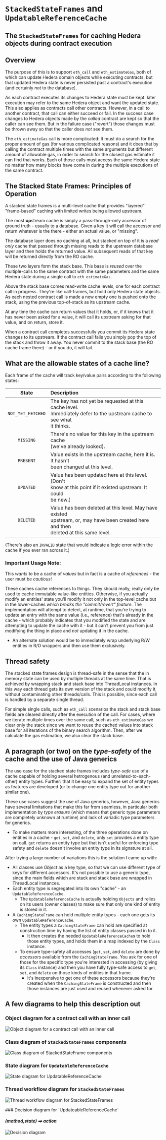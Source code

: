 # `StackedStateFrames` and `UpdatableReferenceCache`

## The `StackedStateFrames` for caching Hedera objects during contract execution

## Overview

The purpose of this is to support `eth_call` and `eth_estimateGas`, both of which can update Hedera domain objects while executing contracts, but that updated Hedera state is never persisted past a contract's execution (and certainly _not_ to the database).

As each contract executes its changes to Hedera state must be kept: later execution may refer to the same Hedera object and want the updated state. This also applies as contracts call other contracts. However, in a call to another contract, that call can either succeed or fail. In the success case changes to Hedera objects made by the _called_ contract are kept so that the caller can see them. But in the failure case ("revert") those changes must be thrown away so that the caller does _not_ see them.

The `eth_estimateGas` call is more complicated: It must do a search for the proper amount of gas (for various complicated reasons) and it does that by calling the contract multiple times with the same arguments but different amount of allowable gas, in order to search for the closest gas estimate it can find that works. Each of those calls must access the same Hedera state no matter how many blocks have come in during the multiple executions of the same contract.

## The Stacked State Frames: Principles of Operation

A stacked state frames is a multi-level cache that provides "layered" "frame-based" caching with limited writes being allowed upstream.

The most **up**stream cache is simply a pass-through-only accessor of ground truth - usually to a database. Given a key it will call the accessor and return whatever is the there - either an actual value, or "missing".

The database layer does no caching at all, but stacked on top of it is a _read only_ cache that passed through missing reads to the upstream database layer and then holds the returned value. All subsequent reads of that key will be returned directly from the RO cache.

These two layers form the stack base. This base is _reused_ over the multiple-calls to the same contract with the same parameters and the same Hedera state during a single call to `eth_estimateGas`.

Above the stack base comes read-write cache levels, one for each contract call in progress. They're like call-frames, but hold only Hedera state objects. As each nested contract call is made a new empty one is pushed onto the stack, using the previous top-of-stack as its upstream cache.

At any time the cache can return values that it holds, or, if it knows that it has never been asked for a value, it will call its upstream asking for that value, and on return, store it.

When a contract call completes successfully you commit its Hedera state changes to its upstream. If the contract call fails you simply pop the top of the stack and throw it away. You never commit to the stack base (the RO cache frame there) - or if you do, it will fail.

## What are the allowable states of a cache line?

Each frame of the cache will track key/value pairs according to the following states:

|       State       | Description                                                                                                                                |
| :---------------: | :----------------------------------------------------------------------------------------------------------------------------------------- |
| `NOT_YET_FETCHED` | The key has not yet be requested at this cache level.<br>Immediately defer to the upstream cache to see what<br>it thinks.                 |
|     `MISSING`     | There's no value for this key in the upstream cache<br>(we've already looked).                                                             |
|     `PRESENT`     | Value exists in the upstream cache, here it is. It hasn't<br> been changed at this level.                                                  |
|     `UPDATED`     | Value has been updated here at this level. (Don't<br>know at this point if it existed upstream: It could<br>be new.)                       |
|     `DELETED`     | Value has been deleted at this level. May have existed<br>upstream, or, may have been created here and then<br>deleted at this same level. |

(There's also an `INVALID` state that would indicate a logic error within the cache if you ever ran across it.)

### Important Usage Note:

This _wants_ to be a cache of _values_ but in fact is a cache of _references_ - the user must be _cautious_!

These caches cache references to things. They should really, really only be used to cache immutable value-like entities. Otherwise, if you actually modify an entities' state you'll modify it not only in the top-level cache but in the lower-caches _which breaks the "commit/revert" feature_. The implementation will attempt to detect, at runtime, that you're trying to update an entry with the same value (i.e., reference) that's already in the cache - which probably indicates that you modified the state and are attempting to update the cache with it - but it can't prevent you from just modifying the thing in place and _not_ updating it in the cache.

- An alternate solution would be to immediately wrap underlying R/W entities in R/O wrappers and then use them exclusively.

## Thread safety

The stacked state frames design is thread-safe in the sense that the in memory state can be used by multiple threads at the same time. That is achieved by wrapping stack and stack base into ThreadLocal instances. In this way each thread gets its own version of the stack and could modify it, without contaminating other threads/calls. This is possible, since each call is handled by a separate single thread.

For simple single calls, such as `eth_call` scenarios the stack and stack base fields are cleared directly after the execution of the call. For cases, where we iterate multiple times over the same call, such as `eth_estimateGas` we clear only the stack since we want to reuse the cached values into stack base for all iterations of the binary search algorithm. Then, after we calculate the gas estimation, we also clear the stack base.

## A paragraph (or two) on the _type-safety_ of the cache and the use of Java generics

The use case for the stacked state frames includes _type-safe_ use of a cache capable of holding several hetrogenous (and unrelated-to-each-other) entity types. Further: that it be easy to expand the set of entity types as features are developed (or to change one entity type out for another similar one).

These use cases suggest the use of Java generics, however, Java generics have several limitations that make this far from seamless, in particular both implementation by _type erasure_ (which means that generic type parameters are completely unknown at runtime) and lack of variadic type parameters for generics.

- To make matters more interesting, of the three operations done on entities in a cache - `get`, `set`, and `delete`, only `set` provides a entity type on call. `get` returns an entity type but that isn't useful for enforcing type safety and `delete` doesn't involve an entity type in its signature at all.

After trying a large number of variations this is the solution I came up with:

- All classes use _Object_ as a key type, so that we can use different type of keys for different accessors. It's not possible to use a generic type, since the main fields which are stack and stack base are wrapped in ThreadLocal instances.
- Each entity type is segregated into its own "cache" - an `UpdatableReferenceCache`.
  - The `UpdatableReferenceCache` is actually holding `Objects` and relies on its users (owner classes) to make sure that only one kind of entity is stored in it.
- A `CachingStateFrame` can hold multiple entity types - each one gets its own `UpdatableReferenceCache`.
  - The entity types a `CachingStateFrame` can hold are specified at construction time by having the list of entity classes passed in to it.
    - It then creates the needed `UpdatableReferenceCache`s to hold those entity types, and holds them in a map indexed by the `Class` instance.
  - To ensure type-safety all accesses (`get`, `set`, and `delete` are done by _accessors_ available from the `CachingStateFrame`. You ask for one of those for the specific type you're interested in accessing (by giving its `Class` instance) and then you have fully type-safe access to `get`, `set`, and `delete` on those kinds of entities in that frame.
    - It's inexpensive to get one of these accessors because they're created when the `CachingStateFrame` is constructed and then those instances are just used and reused whenever asked for.

## A few diagrams to help this description out

### Object diagram for a contract call with an inner call

![Object diagram for a contract call with an inner call](images/ObjectDiagram-StackedStateFrames.svg)

<div style="page-break-before:always"></div>

### Class diagram of `StackedStateFrames` components

![Class diagram of StackedStateFrame components ](images/ClassDiagram-StackedStateFrames.svg)

<div style="page-break-before:always"></div>

### State diagram for `UpdatableReferenceCache`

![State diagram for UpdatableReferenceCache](images/StateDiagram-UpdatableReferenceCache.svg)

<div style="page-break-before:always"></div>

### Thread workflow diagram for `StackedStateFrames`

![Thread workflow diagram for StackedStateFrames](images/ThreadDiagram-StackedStateFrames.png)

<div style="page-break-before:always"></div>
### Decision diagram for `UpdateableReferenceCache`

#### _(method,state) ⮕ action_

![Decision diagram](images/DecisionDiagram-UpdatableReferenceCache.png)
